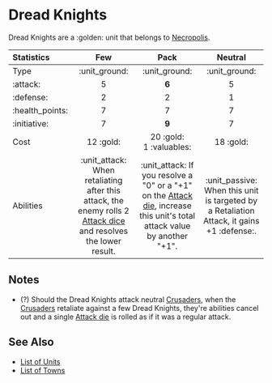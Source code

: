 # Dread Knights

Dread Knights are a :golden: unit that belongs to [Necropolis](../towns/necropolis.md).

| Statistics | Few | Pack | Neutral |
| :--- | :---: | :---: | :---: |
| Type | :unit_ground: | :unit_ground: | :unit_ground: |
| :attack: | 5 | **6** | 5 |
| :defense: | 2 | 2 | 1 |
| :health_points: | 7 | 7 | 7 |
| :initiative: | 7 | **9** | 7 |
| Cost | 12 :gold: | 20 :gold:<br>1 :valuables: | 18 :gold: |
| Abilities | :unit_attack: When retaliating after this attack, the enemy rolls 2 [Attack dice](../dice.md#attack-die) and resolves the lower result. | :unit_attack: If you resolve a "0" or a "+1" on the [Attack die](../dice.md#attack-die), increase this unit's total attack value by another "+1". | :unit_passive: When this unit is targeted by a Retaliation Attack, it gains +1 :defense:. |


## Notes

- (?) Should the Dread Knights attack neutral [Crusaders](../units/crusaders.md), when the [Crusaders](../units/crusaders.md) retaliate against a few Dread Knights, they're abilities cancel out and a single [Attack die](../dice.md#attack-die) is rolled as if it was a regular attack.


## See Also

- [List of Units](../units.md)
- [List of Towns](../towns.md)